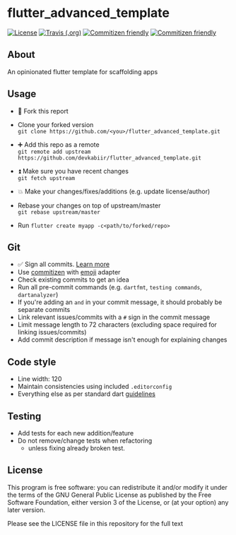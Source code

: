 # flutter_advanced_template

[![License](https://img.shields.io/github/license/devkabiir/flutter_advanced_template.svg)](https://github.com/devkabiir/flutter_advanced_template/blob/master/LICENSE)
[![Travis (.org)](https://img.shields.io/travis/com/devkabiir/flutter_advanced_template.svg)](https://travis-ci.com/devkabiir/flutter_advanced_template)
[![Commitizen friendly](https://img.shields.io/badge/commitizen-friendly-brightgreen.svg)](http://commitizen.github.io/cz-cli/)
[![Commitizen friendly](https://img.shields.io/badge/commitizen--style-emoji-brightgreen.svg)](https://github.com/ngryman/cz-emoji)

## About

An opinionated flutter template for scaffolding apps

## Usage

- 🍴 Fork this report
- Clone your forked version  
  `git clone https://github.com/<you>/flutter_advanced_template.git`

- ➕ Add this repo as a remote  
  `git remote add upstream https://github.com/devkabiir/flutter_advanced_template.git`

- ⏫ Make sure you have recent changes  
  `git fetch upstream`

- 💥 Make your changes/fixes/additions (e.g. update license/author)  
- Rebase your changes on top of upstream/master  
  `git rebase upstream/master`

- Run `flutter create myapp -c<path/to/forked/repo>`

## Git

- ✅ Sign all commits. [Learn more](https://help.github.com/articles/signing-commits/)
- Use [commitizen](http://commitizen.github.io/cz-cli/) with [emoji](https://github.com/ngryman/cz-emoji) adapter
- Check existing commits to get an idea
- Run all pre-commit commands (e.g. `dartfmt`, `testing commands`, `dartanalyzer`)
- If you're adding an `and` in your commit message, it should probably be separate commits
- Link relevant issues/commits with a `#` sign in the commit message
- Limit message length to 72 characters (excluding space required for linking issues/commits)
- Add commit description if message isn't enough for explaining changes

## Code style

- Line width: 120
- Maintain consistencies using included `.editorconfig`
- Everything else as per standard dart [guidelines](https://www.dartlang.org/guides/language/effective-dart/style)

## Testing

- Add tests for each new addition/feature
- Do not remove/change tests when refactoring
  - unless fixing already broken test.

## License

This program is free software: you can redistribute it and/or modify
it under the terms of the GNU General Public License as published by
the Free Software Foundation, either version 3 of the License, or
(at your option) any later version.

Please see the LICENSE file in this repository for the full text

